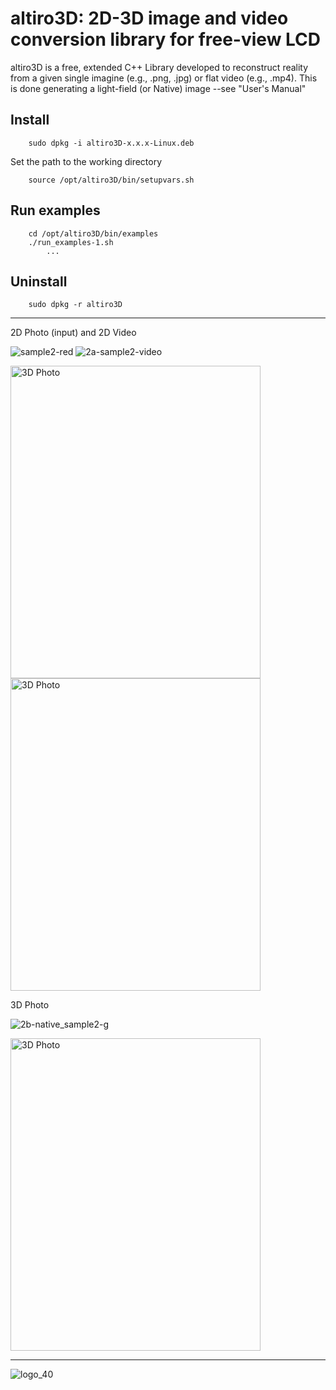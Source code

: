 # altiro3D: 2D-3D image and video conversion library for free-view LCD

altiro3D is a free, extended C++ Library developed to reconstruct reality from a given
single imagine (e.g., .png, .jpg) or flat video (e.g., .mp4). This is done generating a
light-field (or Native) image --see "User's Manual"

## Install

		sudo dpkg -i altiro3D-x.x.x-Linux.deb

Set the path to the working directory

		source /opt/altiro3D/bin/setupvars.sh

## Run examples
		cd /opt/altiro3D/bin/examples
		./run_examples-1.sh 
			...

## Uninstall

		sudo dpkg -r altiro3D

-------------------------------------------------
2D Photo (input) and 2D Video

![sample2-red](https://user-images.githubusercontent.com/84878752/226052585-650fcb74-323f-491d-84d1-9f771430f069.jpg)
![2a-sample2-video](https://user-images.githubusercontent.com/84878752/226045600-1ccf40d2-79ad-4755-b818-ee9b7748bcf1.gif)

<picture>
  <img alt="3D Photo" src="https://user-images.githubusercontent.com/84878752/226052585-650fcb74-323f-491d-84d1-9f771430f069.jpg" width="400" height="500">
  <img alt="3D Photo" src="https://user-images.githubusercontent.com/84878752/226045600-1ccf40d2-79ad-4755-b818-ee9b7748bcf1.gif" width="400" height="500">
</picture>

3D Photo

![2b-native_sample2-g](https://user-images.githubusercontent.com/84878752/226053973-53c25d4a-4bfc-4b2f-a2a0-85cabfae1229.png)


<picture>
  <img alt="3D Photo" src="https://user-images.githubusercontent.com/84878752/226053973-53c25d4a-4bfc-4b2f-a2a0-85cabfae1229.png" width="400" height="500">
</picture>


-------------------------------------------------

![logo_40](https://user-images.githubusercontent.com/84878752/224785497-60c3ef3c-f341-4485-8194-dcfae28c8bd3.png)
